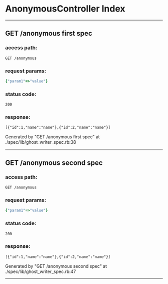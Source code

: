 # AnonymousController Index

--------------------------------


## GET /anonymous first spec

### access path:
```
GET /anonymous
```

### request params:
```ruby
{"param1"=>"value"}
```

### status code:
```
200
```

### response:
```
[{"id":1,"name":"name"},{"id":2,"name":"name"}]
```

Generated by "GET /anonymous first spec" at ./spec/lib/ghost_writer_spec.rb:38

--------------------------------


## GET /anonymous second spec

### access path:
```
GET /anonymous
```

### request params:
```ruby
{"param1"=>"value"}
```

### status code:
```
200
```

### response:
```
[{"id":1,"name":"name"},{"id":2,"name":"name"}]
```

Generated by "GET /anonymous second spec" at ./spec/lib/ghost_writer_spec.rb:47

--------------------------------


